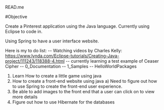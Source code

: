 READ.me

#Objective

Create a Pinterest application using the Java language.
Currently using Eclipse to code in.

Using Spring to have a user interface website.

Here is my to do list:
 -- Watching videos by Charles Kelly: https://www.lynda.com/Eclipse-tutorials/Creating-Java-project/111243/118388-4.html
 	-- currently learning a test example of Ceaser Cipher
 -- 0_Documentation
 -- 1_Samples
 -- HelloWorldPackages
1. Learn How to create a little game using java
2. How to create a front-end website using java
	a) Need to figure out how to use Spring to create the front-end
user experience.
3. Be able to add images to the front end that a user can click on to view more details
4. Figure out how to use Hibernate for the databases
